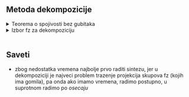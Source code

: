 ## Metoda dekompozicije

<details>
  <summary> Teorema o spojivosti bez gubitaka </summary> <br>
  
Ako je **kljuc jedne migriran u skup obelezja druge** onda imamo spoj bez gubitaka

</details>

<details>
  <summary> Izbor fz za dekompoziciju </summary> <br>
  
<details>
  <summary> Uvod i algoritam </summary> <br>
  
  - **P1** kriterijum je najstroziji i najbolji kriterijum, onda ide **P2** i onda **P3** 
  - poenta je da nadjemo najbolju fz:
    - ***najbolja fz*** je ona koja je u ***najboljem kriterijumu*** (ako imamo vise fz npr u najboljem tj. u P1, onda mozemo uzeti bilo koju od njih )
 
### Kako se zapravo to odlucuje

  - uzmemo jednu fz i ispostavi se da je ona u P1 => *nema potrebe proveravati druge*
  - a ako uzmemo prvu fz i vidimo da je u ona u P2, onda ne mozemo po njoj deliti jer ne znamo u kom su kriterijumu ostale fz 
  
### Algoritamski

  - iteriramo kroz sve fz i trazimo par (*fz:kriterijum*) sa **najboljim kriterijumom** (sto manjim, najbolji i najmanji je P1)
  - cim nadjemo jedan par koji ima kriterijum P1, tu radimo *break* i tu fz koristimo za dekomponovanje
   
### Napomene

  - ako smo videli da je neka fz u P1, mozemo je odma napisati tj. odma podeliti po njoj 
  - a ako nemamo ni jednu u P1, onda *za svaku fz moramo pokazati da nije u P1* da bi mogli izabrati neku u kriterijumu P2  

<br>

</details>

<details>
  <summary> Tumacenje definicija </summary> <br>

## Kriterijum P1

<details>
  <summary> Definicija </summary><br>

![image](https://user-images.githubusercontent.com/45834270/102245526-f56ad780-3efd-11eb-9ddf-ed989c6c6710.png)

</details>

  - A nije podskup Y samo kaze da moramo imati netrivijalnu fz
  - R nije podskup Y+ kaze: fz **ne sadrzi kljuc sa leve strane**, ovo je bitno
    - jer kasnije imamo *spajanje sema sa istim kljucem* ( i onda dobijemo da zapravo nista nismo uradili...) [slika](https://prnt.sc/w3ct65)
  - nece se prilikom dekompozicije izgubiti ni jedna fz (F1 unija F2 ekvivalentno sa roditeljskim F-om)
    - kada hocemo da pokazemo ovu ekvivalenciju, nije potrebno da pokazemo citavu nego samo da na usnovu unije F1 i F2 mozemo da odredimo sve fz koje postoje u F-u a ne postoje u (F1 unija F2) [slika](https://prnt.sc/w3cxc8)

<br>

## Kriterijum P2

<details>
  <summary> Definicija </summary> <br>
  
![image](https://user-images.githubusercontent.com/45834270/102245542-fa2f8b80-3efd-11eb-85b3-31af8cb8ef4b.png)

</details>

  - A nije podskup Y samo kaze da moramo imati netrivijalnu fz
  - AY pravi podskup od R kaze: sva obelezja s leve i s desne strane su podskup od R-a ali nisu ceo R
  - nece se prilikom dekompozicije izgubiti ni jedna fz (F1 unija F2 ekvivalentno sa roditeljskim F-om)
    - kada hocemo da pokazemo ovu ekvivalenciju, nije potrebno da pokazemo citavu nego samo da na usnovu unije F1 i F2 mozemo da odredimo sve fz koje postoje u F-u a ne postoje u (F1 unija F2) [slika](https://prnt.sc/w3cxc8)
    
<br>

## Kriterijum P3

<details>
  <summary> Definicija </summary> <br>
  
![image](https://user-images.githubusercontent.com/45834270/102249208-66ac8980-3f02-11eb-9e79-b65b1eeeff3f.png)

  - A nije podskup Y samo kaze da moramo imati netrivijalnu fz
  - R nije podskup Y+ kaze: fz **ne sadrzi kljuc sa leve strane**

</details>


</details>


<br>
</details>

<br>

## Saveti 

  - zbog nedostatka vremena najbolje prvo raditi sintezu, jer u dekompoziciji je najveci problem trazenje projekcija skupova fz (kojih ima gomila), pa onda ako imamo vremena, radimo postupno, u suprotnom radimo po *osecaju*
